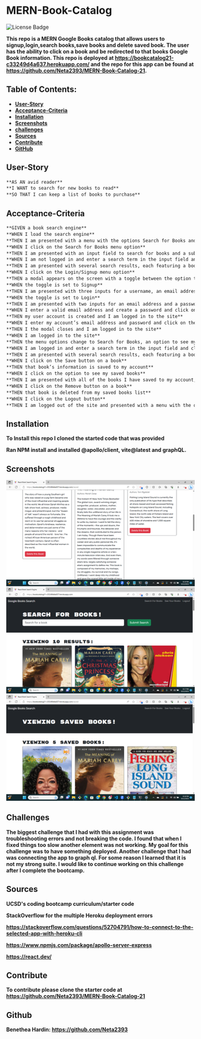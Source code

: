 # MERN-Book-Catalog
![License Badge](https://img.shields.io/badge/license-MIT-green)


**This repo is a MERN Google Books catalog that allows users to signup,login,search books,save books and delete saved book. The user has the ability to click on a book and be redirected to that books Google Book information. This repo is deployed at https://bookcatalog21-c33249d4a637.herokuapp.com/ and the repo for this app can be found at https://github.com/Neta2393/MERN-Book-Catalog-21.**

## Table of Contents:
* <span style="color:green; font-weight:bold;">[User-Story](#user-story)</span>
* <span style="color:green; font-weight:bold;">[Acceptance-Criteria](#acceptance-criteria)</span>
* <span style="color:green; font-weight:bold;">[Installation](#installation)</span>
* <span style="color:green; font-weight:bold;">[Screenshots](#screenshots)</span>
* <span style="color:green; font-weight:bold;">[challenges](#challenges)</span>
* <span style="color:green; font-weight:bold;">[Sources](#sources)</span>
* <span style="color:green; font-weight:bold;">[Contribute](#contribute)</span>
* <span style="color:green; font-weight:bold;">[GitHub](#github)</span>

## User-Story

```md
**AS AN avid reader**
**I WANT to search for new books to read**
**SO THAT I can keep a list of books to purchase**
```

## Acceptance-Criteria

```md
**GIVEN a book search engine**
**WHEN I load the search engine**
**THEN I am presented with a menu with the options Search for Books and Login/Signup and an input field to search for books and a submit button**
**WHEN I click on the Search for Books menu option**
**THEN I am presented with an input field to search for books and a submit button**
**WHEN I am not logged in and enter a search term in the input field and click the submit button**
**THEN I am presented with several search results, each featuring a book’s title, author, description, image, and a link to that book on the Google Books site**
**WHEN I click on the Login/Signup menu option**
**THEN a modal appears on the screen with a toggle between the option to log in or sign up**
**WHEN the toggle is set to Signup**
**THEN I am presented with three inputs for a username, an email address, and a password, and a signup button**
**WHEN the toggle is set to Login**
**THEN I am presented with two inputs for an email address and a password and login button**
**WHEN I enter a valid email address and create a password and click on the signup button**
**THEN my user account is created and I am logged in to the site**
**WHEN I enter my account’s email address and password and click on the login button**
**THEN I the modal closes and I am logged in to the site**
**WHEN I am logged in to the site**
**THEN the menu options change to Search for Books, an option to see my saved books, and Logout**
**WHEN I am logged in and enter a search term in the input field and click the submit button**
**THEN I am presented with several search results, each featuring a book’s title, author, description, image, and a link to that book on the Google Books site and a button to save a book to my account**
**WHEN I click on the Save button on a book**
**THEN that book’s information is saved to my account**
**WHEN I click on the option to see my saved books**
**THEN I am presented with all of the books I have saved to my account, each featuring the book’s title, author, description, image, and a link to that book on the Google Books site and a button to remove a book from my account**
**WHEN I click on the Remove button on a book**
**THEN that book is deleted from my saved books list**
**WHEN I click on the Logout button**
**THEN I am logged out of the site and presented with a menu with the options Search for Books and Login/Signup and an input field to search for books and a submit button**  
```

## Installation

**To Install this repo I cloned the started code that was provided**

**Ran NPM install and installed @apollo/client, vite@latest and graphQL.**

## Screenshots

![Alt text](<./assets/DeleteBook.png>)
![Alt text](<./assets/SearchforBooks.png>)
![Alt text](<./assets/ViewSavedBooks.png>)

## Challenges

**The biggest challenge that I had with this assignment was troubleshooting errors and not breaking the code. I found that when I fixed things too slow another element was not working. My goal for this challenge was to have something deployed. Another challenge that I had was connecting the app to graph ql. For some reason I learned that it is not my strong suite. I would like to continue working on this challenge after I complete the bootcamp.**

## Sources

**UCSD's coding bootcamp curriculum/starter code**

**StackOverflow for the multiple Heroku deployment errors**

**https://stackoverflow.com/questions/52704791/how-to-connect-to-the-selected-app-with-heroku-cli**

**https://www.npmjs.com/package/apollo-server-express**

**https://react.dev/**


## Contribute

**To contribute please clone the starter code at https://github.com/Neta2393/MERN-Book-Catalog-21**

## Github

**Benethea Hardin: https://github.com/Neta2393**